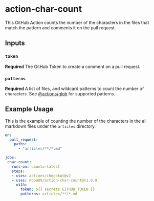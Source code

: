 # action-char-count

 This GitHub Action counts the number of the characters in the files that match the pattern and comments it on the pull request.

## Inputs
### `token`

 **Required** The GitHub Token to create a comment on a pull request.

### `patterns`

 **Required** A list of files, and wildcard patterns to count the number of characters. See [@actions/glob](https://github.com/actions/toolkit/tree/master/packages/glob) for supported patterns.

## Example Usage

 This is the example of counting the number of the characters in the all markdown files under the `articles` directory.

 ```yaml
 on:
   pull_request:
     paths:
       - "articles/**/*.md"

jobs:
  char-count:
    runs-on: ubuntu-latest
    steps:
    - uses: actions/checokut@v2
    - uses: nobu09/action-char-count@v1.0.0
      with:
        token: ${{ secrets.GITHUB_TOKEN }}
        patterns: articles/**/*.md
 ```
